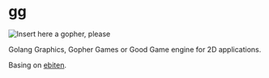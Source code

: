 # gg

![Insert here a gopher, please](https://raw.githubusercontent.com/reklesio/gg/master/media/gopher.png)

Golang Graphics, Gopher Games or Good Game engine for 2D applications.

Basing on [ebiten](https://github.com/hajimehoshi/ebiten).

